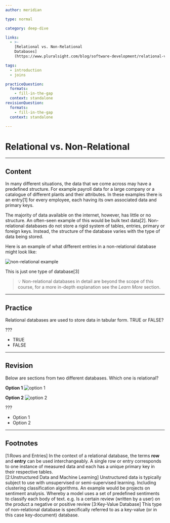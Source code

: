 ```yaml
---
author: meridian

type: normal

category: deep-dive

links:
  - >-
    [Relational vs. Non-Relational 
    Databases]
    (https://www.pluralsight.com/blog/software-development/relational-vs-non-relational-databases){article}

tags:
  - introduction
  - joins

practiceQuestion:
  formats:
    - fill-in-the-gap
  context: standalone
revisionQuestion:
  formats:
    - fill-in-the-gap
  context: standalone

---
```


# Relational vs. Non-Relational

---

## Content

In many different situations, the data that we come across may have a predefined structure.
For example payroll data for a large company or a catalogue of different plants and their attributes.
In these examples there is an entry[1] for every employee, each having its own associated data and primary keys.

The majority of data available on the internet, however, has little or no structure. An often-seen example of this would be bulk text data[2]. 
Non-relational databases do not store a rigid system of tables, entries, primary or foreign keys. Instead, the structure of the database varies with the type of data being stored.

Here is an example of what different entries in a non-relational database might look like:

![non-relational example](https://img.enkipro.com/463523464e45f58781f33ab42485a64a.png)

This is just one type of database[3]

> 💡 Non-relational databases in detail are beyond the scope of this course, for a more in-depth explanation see the *Learn More* section.

---

## Practice

Relational databases are used to store data in tabular form. TRUE or FALSE?

???

- TRUE
- FALSE

---

## Revision

Below are sections from two different databases. Which one is relational?

**Option 1**
![option 1](https://img.enkipro.com/dc11b78fad84b3006ef092b2c9840514.png)

**Option 2**
![option 2](https://img.enkipro.com/4e0f840162b031928bb7c97d4ce6631b.png)

???

- Option 1
- Option 2

---

## Footnotes
[1:Rows and Entries]
In the context of a relational database, the terms **row** and **entry** can be used interchangeably. A single row or entry
corresponds to one instance of measured data and each has a unique primary key in their respective tables.  
[2:Unstructured Data and Machine Learning] 
Unstructured data is typically subject to use with unsupervised or semi-supervised learning. Including clustering classification
algorithms. 
An example would be projects on sentiment analysis. Whereby a model uses a set of predefined sentiments to classify each body of text.
e.g. Is a certain review (written by a user) on the product a negative or positive review
[3:Key-Value Database]
This type of non-relational database is specifically referred to as a key-value (or in this case key-document) database.